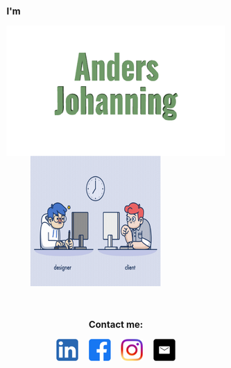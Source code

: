 <h2>I'm
  </br>

<img align="left"  src="https://github.com/AJohanning/AJohanning/blob/main/anders_j.gif?raw=true" alt="ANDERS" width="600" height="300"/> &nbsp; &nbsp; &nbsp;&nbsp; &nbsp; &nbsp;
<img align="" src="https://github.com/AJohanning/AJohanning/blob/main/gif.gif?raw=true" width="300" height="300"/>
</br></br></br>
<p align="center">
  Contact me:
  <p align="center"> 
    <a href="https://www.linkedin.com/in/johanning14/" alt="Linkedin"><img src="https://github.com/AJohanning/AJohanning/blob/src/in_icon.png?raw=true" hspace="10" height="50" width="50"></a>
  <a href="https://www.facebook.com/johanning14" alt="Facebook"><img src="https://github.com/AJohanning/AJohanning/blob/src/fb_icon.png?raw=true" hspace="10" height="50" width="50"></a>
  <a href="https://www.instagram.com/johanning14" alt="Facebook"><img src="https://github.com/AJohanning/AJohanning/blob/src/ig_icon.png?raw=true" hspace="10" height="50" width="50"></a>
    <a href="mailto:aj@aj-content.dk" alt="Contact me"><img src="https://github.com/AJohanning/AJohanning/blob/src/mail_icon.png?raw=true" hspace="10" height="50" width="50"></a>
  </p>
